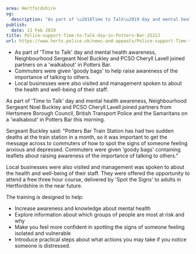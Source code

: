 ```yaml
area: Hertfordshire
og:
  description: "As part of \u2018Time to Talk\u2019 day and mental health awareness, Neighbourhood Sergeant Noel Buckley and PCSO Cheryll Lavell joined partners from Hertsmere Borough Council, British Transport Police and the Samaritans on a \u2018walkabout\u2019 in Potters Bar this morning."
publish:
  date: 13 Feb 2019
title: Police-support-Time-to-Talk-day-in-Potters-Bar-2521J
url: https://www.herts.police.uk/news-and-appeals/Police-support-Time-to-Talk-day-in-Potters-Bar-2521J
```

* As part of 'Time to Talk' day and mental health awareness, Neighbourhood Sergeant Noel Buckley and PCSO Cheryll Lavell joined partners on a 'walkabout' in Potters Bar.
 * Commuters were given 'goody bags' to help raise awareness of the importance of talking to others.
 * Local businesses were also visited and management spoken to about the health and well-being of their staff.

As part of 'Time to Talk' day and mental health awareness, Neighbourhood Sergeant Noel Buckley and PCSO Cheryll Lavell joined partners from Hertsmere Borough Council, British Transport Police and the Samaritans on a 'walkabout' in Potters Bar this morning.

Sergeant Buckley said: "Potters Bar Train Station has had two sudden deaths at the train station in a month, so it was important to get the message across to commuters of how to spot the signs of someone feeling anxious and depressed. Commuters were given 'goody bags' containing leaflets about raising awareness of the importance of talking to others."

Local businesses were also visited and management was spoken to about the health and well-being of their staff. They were offered the opportunity to attend a free three hour course, delivered by 'Spot the Signs' to adults in Hertfordshire in the near future.

The training is designed to help:

 * Increase awareness and knowledge about mental health
 * Explore information about which groups of people are most at risk and why
 * Make you feel more confident in spotting the signs of someone feeling isolated and vulnerable
 * Introduce practical steps about what actions you may take if you notice someone is distressed.
